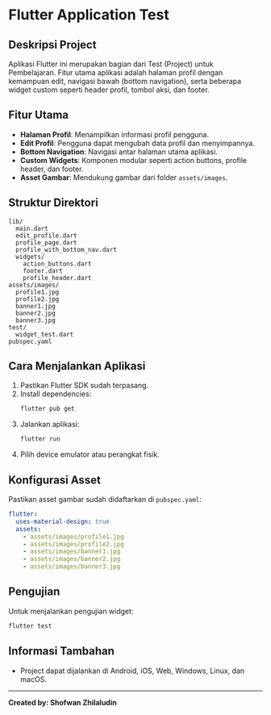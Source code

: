 # Flutter Application Test

## Deskripsi Project

Aplikasi Flutter ini merupakan bagian dari Test (Project) untuk Pembelajaran. Fitur utama aplikasi adalah halaman profil dengan kemampuan edit, navigasi bawah (bottom navigation), serta beberapa widget custom seperti header profil, tombol aksi, dan footer.

## Fitur Utama

- **Halaman Profil**: Menampilkan informasi profil pengguna.
- **Edit Profil**: Pengguna dapat mengubah data profil dan menyimpannya.
- **Bottom Navigation**: Navigasi antar halaman utama aplikasi.
- **Custom Widgets**: Komponen modular seperti action buttons, profile header, dan footer.
- **Asset Gambar**: Mendukung gambar dari folder `assets/images`.

## Struktur Direktori

```
lib/
  main.dart
  edit_profile.dart
  profile_page.dart
  profile_with_bottom_nav.dart
  widgets/
    action_buttons.dart
    footer.dart
    profile_header.dart
assets/images/
  profile1.jpg
  profile2.jpg
  banner1.jpg
  banner2.jpg
  banner3.jpg
test/
  widget_test.dart
pubspec.yaml
```

## Cara Menjalankan Aplikasi

1. Pastikan Flutter SDK sudah terpasang.
2. Install dependencies:
   ```sh
   flutter pub get
   ```
3. Jalankan aplikasi:
   ```sh
   flutter run
   ```
4. Pilih device emulator atau perangkat fisik.

## Konfigurasi Asset

Pastikan asset gambar sudah didaftarkan di `pubspec.yaml`:

```yaml
flutter:
  uses-material-design: true
  assets:
    - assets/images/profile1.jpg
    - assets/images/profile2.jpg
    - assets/images/banner1.jpg
    - assets/images/banner2.jpg
    - assets/images/banner3.jpg
```

## Pengujian

Untuk menjalankan pengujian widget:
```sh
flutter test
```

## Informasi Tambahan

- Project dapat dijalankan di Android, iOS, Web, Windows, Linux, dan macOS.
---

**Created by: Shofwan Zhilaludin**